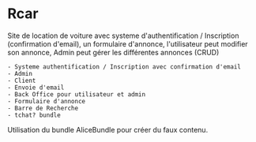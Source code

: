 # Rcar

Site de location de voiture avec systeme d'authentification / Inscription 
(confirmation d'email), un formulaire d'annonce, l'utilisateur peut modifier son annonce, Admin peut gérer les différentes annonces (CRUD)

	- Systeme authentification / Inscription avec confirmation d'email
	- Admin
	- Client 
	- Envoie d'email
	- Back Office pour utilisateur et admin
	- Formulaire d'annonce 
	- Barre de Recherche
	- tchat? bundle 
	
Utilisation du bundle AliceBundle pour créer du faux contenu.